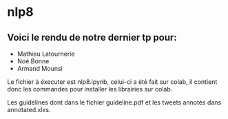 # nlp8

## Voici le rendu de notre dernier tp pour:
- Mathieu Latournerie
- Noé Bonne
- Armand Mounsi

Le fichier à éxecuter est nlp8.ipynb, celui-ci a été fait sur colab, il contient donc les commandes pour
installer les librairies sur colab.

Les guidelines dont dans le fichier guideline.pdf et les tweets annotés dans annotated.xlxs.
